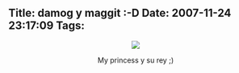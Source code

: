 Title: damog y maggit :-D
Date: 2007-11-24 23:17:09
Tags: 
---
<p align="center"><a href="http://www.flickr.com/photos/raquelydavid/2048414572/" title="photo sharing"><img src="http://farm3.static.flickr.com/2324/2048414572_4f567a84a0_m.jpg"/></a><a href="http://www.flickr.com/people/raquelydavid/"></a></p>
<p align="center"> My princess y su rey ;)</p>
